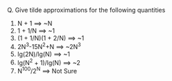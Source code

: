 Q. Give tilde approximations for the following quantities

1. N + 1 ==> ~N
1. 1 + 1/N ==> ~1
1. (1 + 1/N)(1 + 2/N) ==> ~1
1. 2N<sup>3</sup>-15N<sup>2</sup>+N ==> ~2N<sup>3</sup>
1. lg(2N)/lg(N)  ==> ~1
1. lg(N<sup>2</sup> + 1)/lg(N) ==> ~2
1. N<sup>100</sup>/2<sup>N</sup> ==> Not Sure